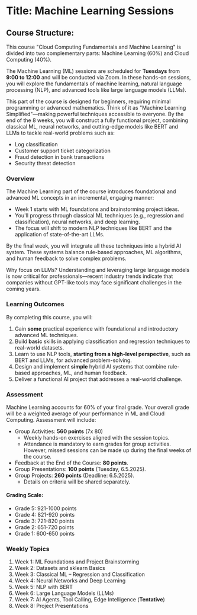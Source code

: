 # Title: Machine Learning Sessions

## Course Structure:  

This course "Cloud Computing Fundamentals and Machine Learning" is divided into two complementary parts: Machine Learning (60%) and Cloud Computing (40%). 

The Machine Learning (ML) sessions are scheduled for **Tuesdays** from **9:00 to 12:00** and will be conducted via Zoom. In these hands-on sessions, you will explore the fundamentals of machine learning, natural language processing (NLP), and advanced tools like large language models (LLMs). 

This part of the course is designed for beginners, requiring minimal programming or advanced mathematics. Think of it as "Machine Learning Simplified"—making powerful techniques accessible to everyone. By the end of the 8 weeks, you will construct a fully functional project, combining classical ML, neural networks, and cutting-edge models like BERT and LLMs to tackle real-world problems such as:
- Log classification
- Customer support ticket categorization
- Fraud detection in bank transactions
- Security threat detection

### Overview

The Machine Learning part of the course introduces foundational and advanced ML concepts in an incremental, engaging manner:
- Week 1 starts with ML foundations and brainstorming project ideas. 
- You'll progress through classical ML techniques (e.g., regression and classification), neural networks, and deep learning.
- The focus will shift to modern NLP techniques like BERT and the application of state-of-the-art LLMs.

By the final week, you will integrate all these techniques into a hybrid AI system. These systems balance rule-based approaches, ML algorithms, and human feedback to solve complex problems. 

Why focus on LLMs? Understanding and leveraging large language models is now critical for professionals—recent industry trends indicate that companies without GPT-like tools may face significant challenges in the coming years.


### Learning Outcomes

By completing this course, you will:

1. Gain **some** practical experience with foundational and introductory advanced ML techniques.
2. Build **basic** skills in applying classification and regression techniques to real-world datasets.
3. Learn to use NLP tools, **starting from a high-level perspective**, such as BERT and LLMs, for advanced problem-solving.
4. Design and implement **simple** hybrid AI systems that combine rule-based approaches, ML, and human feedback.
5. Deliver a functional AI project that addresses a real-world challenge.


### Assessment

Machine Learning accounts for 60% of your final grade. Your overall grade will be a weighted average of your performance in ML and Cloud Computing. Assessment will include:

- Group Activities: **560 points** (7x 80)
  - Weekly hands-on exercises aligned with the session topics.
  - Attendance is mandatory to earn grades for group activities. However, missed sessions can be made up during the final weeks of the course.
- Feedback at the End of the Course: **80 points**.
- Group Presentations: **100 points** (Tuesday, 6.5.2025).
- Group Projects: **260 points** (Deadline: 6.5.2025).
  - Details on criteria will be shared separately.
  <!-- - A hybrid AI system tackling a chosen real-world problem. -->

#### Grading Scale:
  - Grade 5: 921-1000 points
  - Grade 4: 821-920 points
  - Grade 3: 721-820 points
  - Grade 2: 651-720 points
  - Grade 1: 600-650 points



### Weekly Topics

1. Week 1: ML Foundations and Project Brainstorming
2. Week 2: Datasets and sklearn Basics
3. Week 3: Classical ML – Regression and Classification
4. Week 4: Neural Networks and Deep Learning
5. Week 5: NLP with BERT
6. Week 6: Large Language Models (LLMs)
7. Week 7: AI Agents, Tool Calling, Edge Intelligence (**Tentative**)
8. Week 8: Project Presentations


<!-- 


### Weekly Topics

1. Week 1: ML Foundations and Project Brainstorming
   - Topics: Types of ML; Colab basics; Course introduction.
   - Outcome: Students learn ML basics, select a project idea, and set up their Colab environment.

2. Week 2: Datasets and sklearn Basics
   - Topics: Preprocessing datasets; sklearn for classification and regression; Generating synthetic data for the project using LLMs.
   - Outcome: Students build their first ML models and expand their project datasets.

3. Week 3: Classical ML – Regression and Classification
   - Topics: K-NN and DecisionTreeClassifier() for classification; K-NN and DecisionTreeRegressor()for regression.
   - Outcome: Students will understand and implement both classification and regression techniques. They will build models using K-NN and Decision Tree algorithms, evaluate their performance with metrics such as accuracy and mean squared error (MSE), and apply these models to their project datasets.

4. Week 4: Neural Networks and Deep Learning
   - Topics: Basics of neural networks, advanced synthetic data generation with LLMs.
   - Outcome: Students experiment with neural networks for their projects.

5. Week 5: NLP with BERT
   - Topics: Pre-trained models, text embeddings, and fine-tuning with BERT.
   - Outcome: Students use BERT for project-based classification tasks.

6. Week 6: Large Language Models (LLMs)
   - Topics: integrating LLMs into workflows.
   - Outcome: Students augment their projects with LLM-based solutions.

7. Week 7: AI Agents vs Tool Calling vs Edge Intelligence  

8. Week 8: Project Presentations
   - Topics: Project presentations, discussions, and course wrap-up.
   - Outcome: Students showcase their completed AI projects.

-->